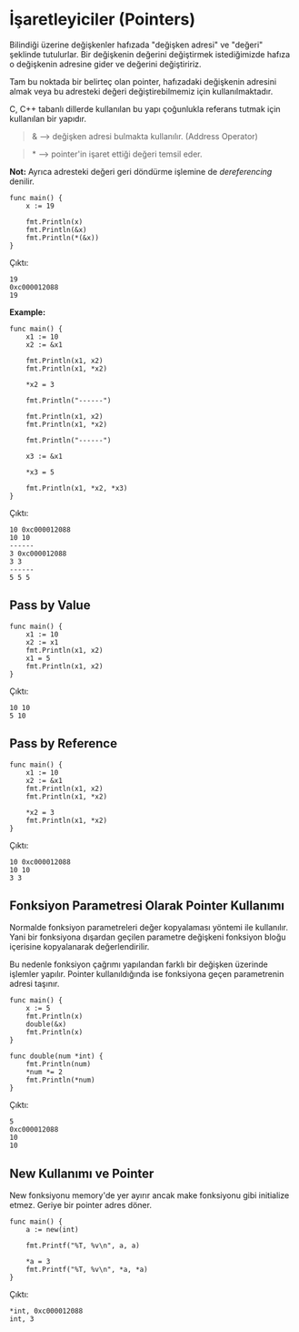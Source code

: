 # İşaretleyiciler (Pointers)

Bilindiği üzerine değişkenler hafızada "değişken adresi" ve "değeri" şeklinde tutulurlar. Bir değişkenin değerini değiştirmek istediğimizde hafıza o değişkenin adresine gider ve değerini değiştiririz.

Tam bu noktada bir belirteç olan pointer, hafızadaki değişkenin adresini almak veya bu adresteki değeri değiştirebilmemiz için kullanılmaktadır.

C, C++ tabanlı dillerde kullanılan bu yapı çoğunlukla referans tutmak için kullanılan bir yapıdır.

> & -->  değişken adresi bulmakta kullanılır. (Address Operator)

> \* --> pointer'in işaret ettiği değeri temsil eder.

**Not:** Ayrıca adresteki değeri geri döndürme işlemine de *dereferencing* denilir.

```
func main() {
	x := 19

	fmt.Println(x)
	fmt.Println(&x)
	fmt.Println(*(&x))
}
```

Çıktı:
```
19
0xc000012088
19
```

**Example:**

```
func main() {
	x1 := 10
	x2 := &x1

	fmt.Println(x1, x2)  
	fmt.Println(x1, *x2) 

	*x2 = 3 

	fmt.Println("------")

	fmt.Println(x1, x2)
	fmt.Println(x1, *x2)

	fmt.Println("------")

	x3 := &x1

	*x3 = 5

	fmt.Println(x1, *x2, *x3)
}
```

Çıktı:
```
10 0xc000012088
10 10
------        
3 0xc000012088
3 3
------        
5 5 5
```

## Pass by Value

```
func main() {
	x1 := 10 
	x2 := x1 
	fmt.Println(x1, x2)
	x1 = 5 
	fmt.Println(x1, x2)
}
```

Çıktı:
```
10 10
5 10
```

## Pass by Reference

```
func main() {
	x1 := 10 
	x2 := &x1 
	fmt.Println(x1, x2)
	fmt.Println(x1, *x2)

	*x2 = 3
	fmt.Println(x1, *x2)
}
```

Çıktı:
```
10 0xc000012088
10 10
3 3  
```

## Fonksiyon Parametresi Olarak Pointer Kullanımı

Normalde fonksiyon parametreleri değer kopyalaması yöntemi ile kullanılır.
Yani bir fonksiyona dışardan geçilen parametre değişkeni fonksiyon bloğu içerisine kopyalanarak değerlendirilir.

Bu nedenle fonksiyon çağrımı yapılandan farklı bir değişken üzerinde işlemler yapılır. Pointer kullanıldığında ise fonksiyona geçen parametrenin adresi taşınır.

```
func main() {
	x := 5  
	fmt.Println(x)
	double(&x)
	fmt.Println(x)
}

func double(num *int) {
	fmt.Println(num) 
	*num *= 2
	fmt.Println(*num)
}  
```

Çıktı:
```
5
0xc000012088
10
10  
```

## New Kullanımı ve Pointer

New fonksiyonu memory'de yer ayırır ancak make fonksiyonu gibi initialize etmez. Geriye bir pointer adres döner.

```
func main() {
	a := new(int)

	fmt.Printf("%T, %v\n", a, a)

	*a = 3
	fmt.Printf("%T, %v\n", *a, *a)
}
```

Çıktı:
```
*int, 0xc000012088
int, 3
```